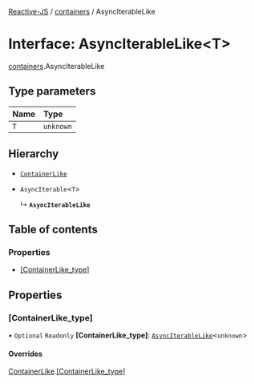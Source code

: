 [Reactive-JS](../README.md) / [containers](../modules/containers.md) / AsyncIterableLike

# Interface: AsyncIterableLike<T\>

[containers](../modules/containers.md).AsyncIterableLike

## Type parameters

| Name | Type |
| :------ | :------ |
| `T` | `unknown` |

## Hierarchy

- [`ContainerLike`](containers.ContainerLike.md)

- `AsyncIterable`<`T`\>

  ↳ **`AsyncIterableLike`**

## Table of contents

### Properties

- [[ContainerLike\_type]](containers.AsyncIterableLike.md#[containerlike_type])

## Properties

### [ContainerLike\_type]

• `Optional` `Readonly` **[ContainerLike\_type]**: [`AsyncIterableLike`](containers.AsyncIterableLike.md)<`unknown`\>

#### Overrides

[ContainerLike](containers.ContainerLike.md).[[ContainerLike_type]](containers.ContainerLike.md#[containerlike_type])
